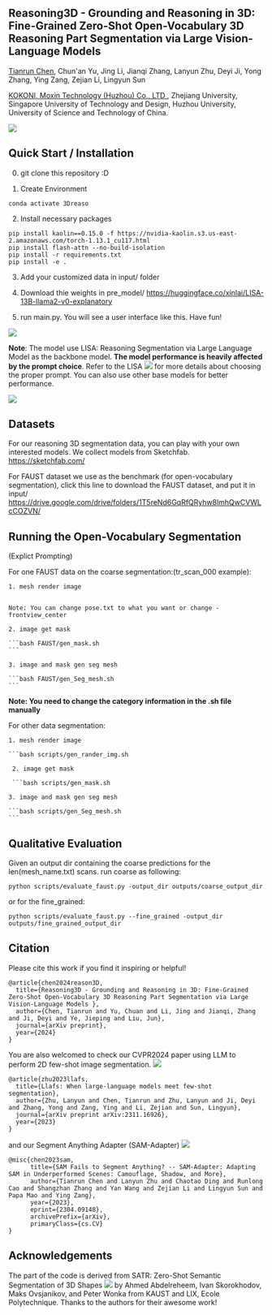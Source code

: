 ## Reasoning3D - Grounding and Reasoning in 3D: Fine-Grained Zero-Shot Open-Vocabulary 3D Reasoning Part Segmentation via Large Vision-Language Models 

<a href="http://tianrun-chen.github.io/" target="_blank">Tianrun Chen</a>, Chun'an Yu, Jing Li, Jianqi Zhang, Lanyun Zhu, Deyi Ji, Yong Zhang, Ying Zang, Zejian Li, Lingyun Sun

<a href='https://www.kokoni3d.com/'> KOKONI, Moxin Technology (Huzhou) Co., LTD </a>, Zhejiang University, Singapore University of Technology and Design, Huzhou University, University of Science and Technology of China.

<img src='https://tianrun-chen.github.io/Reason3D/static/images/Fig1.jpg'>

   
## Quick Start / Installation
0. git clone this repository :D
   
1. Create Environment
```conda create -n 3Dreason python=3.8
conda activate 3Dreaso
```

2. Install necessary packages
```pip install torch==1.13.1+cu117 torchvision==0.14.1+cu117 torchaudio==0.13.1 --extra-index-url https://download.pytorch.org/whl/cu117
pip install kaolin==0.15.0 -f https://nvidia-kaolin.s3.us-east-2.amazonaws.com/torch-1.13.1_cu117.html
pip install flash-attn --no-build-isolation
pip install -r requirements.txt
pip install -e .
```
3. Add your customized data in input/ folder
   
4. Download thie weights in pre_model/
https://huggingface.co/xinlai/LISA-13B-llama2-v0-explanatory

5. run main.py. You will see a user interface like this. Have fun!
   
<img src='https://tianrun-chen.github.io/Reason3D/static/images/ui.png'>

 **Note**: The model use LISA: Reasoning Segmentation via Large Language Model as the backbone model. **The model performance is heavily affected by the prompt choice**. Refer to the LISA <a href='https://github.com/dvlab-research/LISA'><img src='https://img.shields.io/badge/Project-Page-Green'></a> for more details about choosing the proper prompt. You can also use other base models for better performance.

<img src='https://tianrun-chen.github.io/Reason3D/static/images/Fig3.jpg'>

## Datasets
For our reasoning 3D segmentation data, you can play with your own interested models. We collect models from Sketchfab. https://sketchfab.com/ 

For FAUST dataset we use as the benchmark (for open-vocabulary segmentation), click this line to download the FAUST dataset, and put it in input/
    https://drive.google.com/drive/folders/1T5reNd6GqRfQRyhw8lmhQwCVWLcCOZVN/

## Running the Open-Vocabulary Segmentation
(Explict Prompting)

For one FAUST data on the coarse segmentation:(tr_scan_000 example):

    1. mesh render image
    
   ```bash FAUST/gen_rander_img.sh
   ```
    Note: You can change pose.txt to what you want or change -frontview_center
    
    2. image get mask
    
    ```bash FAUST/gen_mask.sh
    ```
    
    3. image and mask gen seg mesh
    
    ```bash FAUST/gen_Seg_mesh.sh
    ```
    
**Note: You need to change the category information in the .sh file manually**

For other data segmentation:

    1. mesh render image
    
    ```bash scripts/gen_rander_img.sh
   ```
    2. image get mask

    ```bash scripts/gen_mask.sh
```

    3. image and mask gen seg mesh

    ```bash scripts/gen_Seg_mesh.sh
    ```

## Qualitative Evaluation
Given an output dir containing the coarse predictions for the len(mesh_name.txt) scans.
run coarse as following:
```shell
python scripts/evaluate_faust.py -output_dir outputs/coarse_output_dir
```
or for the fine_grained:

```shell
python scripts/evaluate_faust.py --fine_grained -output_dir outputs/fine_grained_output_dir
```

## Citation
Please cite this work if you find it inspiring or helpful!
```
@article{chen2024reason3D,
  title={Reasoning3D - Grounding and Reasoning in 3D: Fine-Grained Zero-Shot Open-Vocabulary 3D Reasoning Part Segmentation via Large Vision-Language Models },
  author={Chen, Tianrun and Yu, Chuan and Li, Jing and Jianqi, Zhang and Ji, Deyi and Ye, Jieping and Liu, Jun},
  journal={arXiv preprint},
  year={2024}
}
```
You are also welcomed to check our CVPR2024 paper using LLM to perform 2D few-shot image segmentation. <a href='https://github.com/lanyunzhu99/llafs/'><img src='https://img.shields.io/badge/Project-Page-Green'></a>
```
@article{zhu2023llafs,
  title={Llafs: When large-language models meet few-shot segmentation},
  author={Zhu, Lanyun and Chen, Tianrun and Zhu, Lanyun and Ji, Deyi and Zhang, Yong and Zang, Ying and Li, Zejian and Sun, Lingyun},
  journal={arXiv preprint arXiv:2311.16926},
  year={2023}
}
```
and our Segment Anything Adapter (SAM-Adapter) <a href='https://github.com/tianru-chen/SAM-Adaptor-Pytorch/'><img src='https://img.shields.io/badge/Project-Page-Green'></a>
```
@misc{chen2023sam,
      title={SAM Fails to Segment Anything? -- SAM-Adapter: Adapting SAM in Underperformed Scenes: Camouflage, Shadow, and More}, 
      author={Tianrun Chen and Lanyun Zhu and Chaotao Ding and Runlong Cao and Shangzhan Zhang and Yan Wang and Zejian Li and Lingyun Sun and Papa Mao and Ying Zang},
      year={2023},
      eprint={2304.09148},
      archivePrefix={arXiv},
      primaryClass={cs.CV}
}
```



## Acknowledgements
The part of the code is derived from SATR: Zero-Shot Semantic Segmentation of 3D Shapes <a href='https://github.com/Samir55/SATR'><img src='https://img.shields.io/badge/Project-Page-Green'></a> by Ahmed Abdelreheem, Ivan Skorokhodov, Maks Ovsjanikov, and Peter Wonka
from KAUST and LIX, Ecole Polytechnique. Thanks to the authors for their awesome work!


